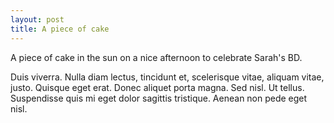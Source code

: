 ```yaml
---
layout: post
title: A piece of cake
---
```


A piece of cake in the sun on a nice afternoon to celebrate Sarah's BD.

<!--lorem-->
Duis viverra. Nulla diam lectus, tincidunt et, scelerisque vitae, aliquam
vitae, justo. Quisque eget erat. Donec aliquet porta magna. Sed nisl. Ut
tellus. Suspendisse quis mi eget dolor sagittis tristique. Aenean non pede eget
nisl.
<!--/lorem-->
